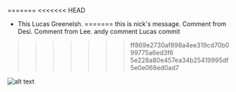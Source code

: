 =======
<<<<<<< HEAD

- This Lucas Greenelsh.
=======
this is nick's message.
Comment from Desi.
Comment from Lee.
andy comment
Lucas commit
>>>>>>> ff869e2730af898a4ee319cd70b099775a6ed3f6
>>>>>>> 5e228a80e457ea34b25419995df5e0e068ed0ad7

![alt text](https://github.com/nfirme/pearplanner/blob/master/images/PearPlanner.png "System Architecture")
